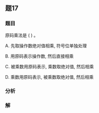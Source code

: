 ## 题17
### 题目
原码乘法是 ( ) 。

A. 先取操作数绝对值相乘, 符号位单独处理

B. 用原码表示操作数, 然后直接相乘

C. 被乘数用原码表示, 乘数取绝对值, 然后相乘

D. 乘数用原码表示, 被乘数取绝对值, 然后相乘
### 分析

### 解